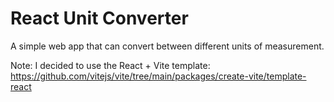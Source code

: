 # React Unit Converter
A simple web app that can convert between different units of measurement.

Note: I decided to use the React + Vite template: https://github.com/vitejs/vite/tree/main/packages/create-vite/template-react